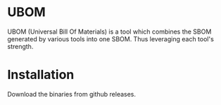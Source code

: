 
# UBOM 

UBOM (Universal Bill Of Materials) is a tool which combines the SBOM generated by various tools into one SBOM. Thus leveraging each tool's strength.

# Installation

Download the binaries from github releases.

